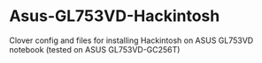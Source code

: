 # Asus-GL753VD-Hackintosh
Clover config and files for installing Hackintosh on ASUS GL753VD notebook (tested on ASUS GL753VD-GC256T)
